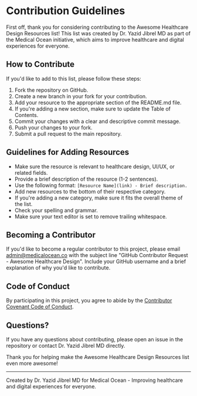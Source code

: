 # Contribution Guidelines

First off, thank you for considering contributing to the Awesome Healthcare Design Resources list! This list was created by Dr. Yazid Jibrel MD as part of the Medical Ocean initiative, which aims to improve healthcare and digital experiences for everyone.

## How to Contribute

If you'd like to add to this list, please follow these steps:

1. Fork the repository on GitHub.
2. Create a new branch in your fork for your contribution.
3. Add your resource to the appropriate section of the README.md file.
4. If you're adding a new section, make sure to update the Table of Contents.
5. Commit your changes with a clear and descriptive commit message.
6. Push your changes to your fork.
7. Submit a pull request to the main repository.

## Guidelines for Adding Resources

- Make sure the resource is relevant to healthcare design, UI/UX, or related fields.
- Provide a brief description of the resource (1-2 sentences).
- Use the following format: `[Resource Name](link) - Brief description.`
- Add new resources to the bottom of their respective category.
- If you're adding a new category, make sure it fits the overall theme of the list.
- Check your spelling and grammar.
- Make sure your text editor is set to remove trailing whitespace.

## Becoming a Contributor

If you'd like to become a regular contributor to this project, please email admin@medicalocean.co with the subject line "GitHub Contributor Request - Awesome Healthcare Design". Include your GitHub username and a brief explanation of why you'd like to contribute.

## Code of Conduct

By participating in this project, you agree to abide by the [Contributor Covenant Code of Conduct](CODE_OF_CONDUCT.md).

## Questions?

If you have any questions about contributing, please open an issue in the repository or contact Dr. Yazid Jibrel MD directly.

Thank you for helping make the Awesome Healthcare Design Resources list even more awesome!

---

Created by Dr. Yazid Jibrel MD for Medical Ocean - Improving healthcare and digital experiences for everyone.
